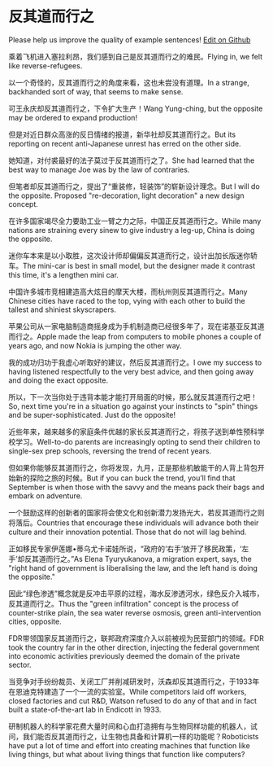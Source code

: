 # 反其道而行之

Please help us improve the quality of example sentences! [Edit on Github](https://github.com/jiyushe/jiyu-example-sentence-source/blob/main/chinese/fanqidaoerxingzhi.md)

<p><span class="chinese">乘着飞机进入塞拉利昂，我们感到自己是反其道而行之的难民。</span><span class="english">Flying in, we felt like reverse-refugees.</span></p>

<p><span class="chinese">以一个奇怪的，反其道而行之的角度来看，这也未尝没有道理。</span><span class="english">In a strange, backhanded sort of way, that seems to make sense.</span></p>

<p><span class="chinese">可王永庆却反其道而行之，下令扩大生产！</span><span class="english">Wang Yung-ching, but the opposite may be ordered to expand production!</span></p>

<p><span class="chinese">但是对近日群众高涨的反日情绪的报道，新华社却反其道而行之。</span><span class="english">But its reporting on recent anti-Japanese unrest has erred on the other side.</span></p>

<p><span class="chinese">她知道，对付裘最好的法子莫过于反其道而行之了。</span><span class="english">She had learned that the best way to manage Joe was by the law of contraries.</span></p>

<p><span class="chinese">但笔者却反其道而行之，提出了“重装修，轻装饰”的崭新设计理念。</span><span class="english">But I will do the opposite. Proposed "re-decoration, light decoration" a new design concept.</span></p>

<p><span class="chinese">在许多国家竭尽全力要助工业一臂之力之际，中国正反其道而行之。</span><span class="english">While many nations are straining every sinew to give industry a leg-up, China is doing the opposite.</span></p>

<p><span class="chinese">迷你车本来是以小取胜，这次设计师却偏偏反其道而行之，设计出加长版迷你轿车。</span><span class="english">The mini-car is best in small model, but the designer made it contrast this time, it's a lengthen mini car.</span></p>

<p><span class="chinese">中国许多城市竞相建造高大炫目的摩天大楼，而杭州则反其道而行之。</span><span class="english">Many Chinese cities have raced to the top, vying with each other to build the tallest and shiniest skyscrapers.</span></p>

<p><span class="chinese">苹果公司从一家电脑制造商摇身成为手机制造商已经很多年了，现在诺基亚反其道而行之。</span><span class="english">Apple made the leap from computers to mobile phones a couple of years ago, and now Nokia is jumping the other way.</span></p>

<p><span class="chinese">我的成功归功于我虚心听取好的建议，然后反其道而行之。</span><span class="english">I owe my success to having listened respectfully to the very best advice, and then going away and doing the exact opposite.</span></p>

<p><span class="chinese">所以，下一次当你处于违背本能才能打开局面的时候，那么就反其道而行之吧！</span><span class="english">So, next time you're in a situation go against your instincts to "spin" things and be super-sophisticated. Just do the opposite!</span></p>

<p><span class="chinese">近些年来，越来越多的家庭条件优越的家长反其道而行之，将孩子送到单性预科学校学习。</span><span class="english">Well-to-do parents are increasingly opting to send their children to single-sex prep schools, reversing the trend of recent years.</span></p>

<p><span class="chinese">但如果你能够反其道而行之，你将发现，九月，正是那些机敏能干的人背上背包开始新的探险之旅的时候。</span><span class="english">But if you can buck the trend, you’ll find that September is when those with the savvy and the means pack their bags and embark on adventure.</span></p>

<p><span class="chinese">一个鼓励这样的创新者的国家将会使文化和创新潜力发扬光大，若反其道而行之则将落后。</span><span class="english">Countries that encourage these individuals will advance both their culture and their innovation potential. Those that do not will lag behind.</span></p>

<p><span class="chinese">正如移民专家伊莲娜•蒂乌尤卡诺娃所说，“政府的‘右手’放开了移民政策，‘左手’却反其道而行之。”</span><span class="english">As Elena Tyuryukanova, a migration expert, says, the "right hand of government is liberalising the law, and the left hand is doing the opposite."</span></p>

<p><span class="chinese">因此“绿色渗透”概念就是反冲击平原的过程，海水反渗透河水，绿色反介入城市，反其道而行之。</span><span class="english">Thus the "green infiltration" concept is the process of counter-strike plain, the sea water reverse osmosis, green anti-intervention cities, opposite.</span></p>

<p><span class="chinese">FDR带领国家反其道而行之，联邦政府深度介入以前被视为民营部门的领域。</span><span class="english">FDR took the country far in the other direction, injecting the federal government into economic activities previously deemed the domain of the private sector.</span></p>

<p><span class="chinese">当竞争对手纷纷裁员、关闭工厂并削减研发时，沃森却反其道而行之，于1933年在恩迪克特建造了一个一流的实验室。</span><span class="english">While competitors laid off workers, closed factories and cut R&D, Watson refused to do any of that and in fact built a state-of-the-art lab in Endicott in 1933.</span></p>

<p><span class="chinese">研制机器人的科学家花费大量时间和心血打造拥有与生物同样功能的机器人，试问，我们能否反其道而行之，让生物也具备和计算机一样的功能呢？</span><span class="english">Roboticists have put a lot of time and effort into creating machines that function like living things, but what about living things that function like computers?</span></p>

